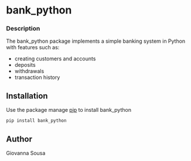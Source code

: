 # bank_python

### Description
The bank_python package implements a simple banking system in Python with features such as:  
- creating customers and accounts
- deposits
- withdrawals
- transaction history

## Installation
Use the package manage [pip](https://pip.pypa.io/en/stable/) to install bank_python

```bash
pip install bank_python
```

## Author
Giovanna Sousa